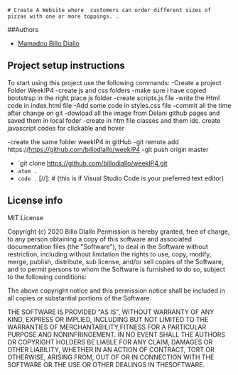 
    # Create A Website where  customers can order different sizes of pizzas with one or more toppings. .
##Authors
- [Mamadou Billo Diallo](https://github.com/billodiallo)

## Project setup instructions
To start using this project use the following commands:
-Create a project Folder WeekIP4
-create js and css folders
-make sure i have copied bootstrap in the right place js folder
-create scripts.js file
-write the Html code in index.html file
-Add some code in styles.css file
-commit all the time after change on git 
-dowload all the image from Delani github pages and saved them in local foder
-create in htm file classes and them ids.
create javascript codes for clickable and hover

-create the same folder weekIP4 in gitHub
-git remote add  https://https://github.com/billodiallo/weekIP4
-git push origin master
- `git clone https://github.com/billodiallo/weekIP4.git
- `atom .`
- `code .` [//]: # (this is if Visual Studio Code is your preferred text editor)

## License info
MIT License

Copyright (c) 2020 Billo DIallo
Permission is hereby granted, free of charge, to any person obtaining a copy
of this software and associated documentation files (the "Software"), to deal in the Software without restriction, including without limitation the rights
to use, copy, modify, merge, publish, distribute, sub license, and/or sell copies of the Software, and to permit persons to whom the Software is furnished to do so, subject to the following conditions:

The above copyright notice and this permission notice shall be included in all copies or substantial portions of the Software.

THE SOFTWARE IS PROVIDED "AS IS", WITHOUT WARRANTY OF ANY KIND, EXPRESS OR IMPLIED, INCLUDING BUT NOT LIMITED TO THE WARRANTIES OF MERCHANTABILITY,FITNESS FOR A PARTICULAR PURPOSE AND NONINFRINGEMENT. IN NO EVENT SHALL THE AUTHORS OR COPYRIGHT HOLDERS BE LIABLE FOR ANY CLAIM, DAMAGES OR OTHER LIABILITY, WHETHER IN AN ACTION OF CONTRACT, TORT OR OTHERWISE, ARISING FROM, OUT OF OR IN CONNECTION WITH THE SOFTWARE OR THE USE OR OTHER DEALINGS IN THESOFTWARE.
